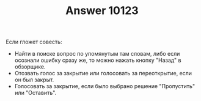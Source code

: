 ﻿---
title: "Answer 10123"
se.owner.user_id: 199733
se.owner.display_name: "edem"
se.owner.link: "https://ru.meta.stackoverflow.com/users/199733/edem"
se.answer_id: 10123
se.question_id: 10121
se.post_type: answer
se.is_accepted: True
---
<p>Если гложет совесть:</p>

<ul>
<li>Найти в поиске вопрос по упомянутым там словам, либо если осознали ошибку сразу же, то можно нажать кнопку "Назад" в обзорщике.</li>
<li>Отозвать голос за закрытие или голосовать за переоткрытие, если он был закрыт.</li>
<li>Голосовать за закрытие, если было выбрано решение "Пропустить" или "Оставить".</li>
</ul>
